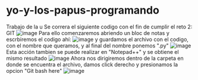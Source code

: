 # yo-y-los-papus-programando
Trabajo de la u
Se correra el siguiente codigo con el fin de cumplir el reto 2:
GIT
![image](https://user-images.githubusercontent.com/124613814/218352663-9b96a455-af87-4c99-b41a-e9fb62365fce.png)
Para ello comenzaremos abriendo un bloc de notas y escrbiremos el codigo ahí:
![image](https://user-images.githubusercontent.com/124613814/218352799-3234f3d2-9031-4d7a-a72f-24a832a86621.png)
y guardamos el archivo con el codigo, con el nombre que queramos, y al final del nombre ponemos ".py"
![image](https://user-images.githubusercontent.com/124613814/218353120-4e55be93-35de-45ca-bf86-c263edeed300.png)
Esta acción tambien se puede realizar en "Notepad++" y se obtiene el mismo resultado
![image](https://user-images.githubusercontent.com/124613814/218353203-f2d81086-cb00-45c9-bbd5-3c9a561f05bc.png)
Ahora nos dirigiremos dentro de la carpeta en donde se encuentra el archivo, damos click derecho y presionamos la opcion "Git bash here"
![image](https://user-images.githubusercontent.com/124613814/218353395-d0c2bfff-777c-4ad9-ab2c-11a0581fcfb6.png)
